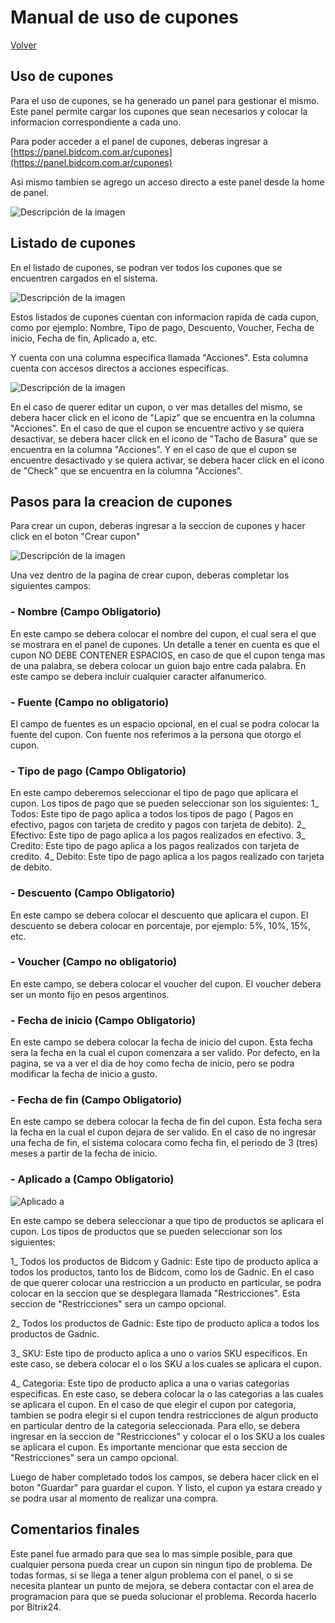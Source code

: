 # Manual de uso de cupones

[Volver](marketing)

## Uso de cupones

Para el uso de cupones, se ha generado un panel para gestionar el mismo. 
Este panel permite cargar los cupones que sean necesarios y colocar la informacion correspondiente a cada uno. 

Para poder acceder a el panel de cupones, deberas ingresar a [https://panel.bidcom.com.ar/cupones](https://panel.bidcom.com.ar/cupones)

Asi mismo tambien se agrego un acceso directo a este panel desde la home de panel. 

![Descripción de la imagen](/programacion/img/cupones/Acceso_directo_panel.png)

## Listado de cupones 

En el listado de cupones, se podran ver todos los cupones que se encuentren cargados en el sistema.

![Descripción de la imagen](/programacion/img/cupones/Listado_cupones.png)

Estos listados de cupones cuentan con informacion rapida de cada cupon, como por ejemplo: Nombre, Tipo de pago, Descuento, Voucher, Fecha de inicio, Fecha de fin, Aplicado a, etc.

Y cuenta con una columna especifica llamada "Acciones". Esta columna cuenta con accesos directos a acciones especificas. 

![Descripción de la imagen](/programacion/img/cupones/Acciones.png)

En el caso de querer editar un cupon, o ver mas detalles del mismo, se debera hacer click en el icono de "Lapiz" que se encuentra en la columna "Acciones".
En el caso de que el cupon se encuentre activo y se quiera desactivar, se debera hacer click en el icono de "Tacho de Basura" que se encuentra en la columna "Acciones". 
Y en el caso de que el cupon se encuentre desactivado y se quiera activar, se debera hacer click en el icono de "Check" que se encuentra en la columna "Acciones".

## Pasos para la creacion de cupones

Para crear un cupon, deberas ingresar a la seccion de cupones y hacer click en el boton "Crear cupon"

![Descripción de la imagen](/programacion/img/cupones/Creacion_cupones.png)

Una vez dentro de la pagina de crear cupon, deberas completar los siguientes campos:
### - **Nombre** (Campo Obligatorio)

En este campo se debera colocar el nombre del cupon, el cual sera el que se mostrara en el panel de cupones. Un detalle a tener en cuenta es que el cupon NO DEBE CONTENER ESPACIOS, en caso de que el cupon tenga mas de una palabra, se debera colocar un guion bajo entre cada palabra. En este campo se debera incluir cualquier caracter alfanumerico.

### - **Fuente** (Campo no obligatorio)

El campo de fuentes es un espacio opcional, en el cual se podra colocar la fuente del cupon. Con fuente nos referimos a la persona que otorgo el cupon. 

### - **Tipo de pago** (Campo Obligatorio) 

En este campo deberemos seleccionar el tipo de pago que aplicara el cupon. Los tipos de pago que se pueden seleccionar son los siguientes:
1_ Todos: Este tipo de pago aplica a todos los tipos de pago ( Pagos en efectivo, pagos con tarjeta de credito y pagos con tarjeta de debito).
2_ Efectivo: Este tipo de pago aplica a los pagos realizados en efectivo.
3_ Credito: Este tipo de pago aplica a los pagos realizados con tarjeta de credito.
4_ Debito: Este tipo de pago aplica a los pagos realizado con tarjeta de debito.

### - **Descuento** (Campo Obligatorio)

En este campo se debera colocar el descuento que aplicara el cupon. El descuento se debera colocar en porcentaje, por ejemplo: 5%, 10%, 15%, etc.

### - **Voucher** (Campo no obligatorio)

En este campo, se debera colocar el voucher del cupon. El voucher debera ser un monto fijo en pesos argentinos.

### - **Fecha de inicio** (Campo Obligatorio)

En este campo se debera colocar la fecha de inicio del cupon. Esta fecha sera la fecha en la cual el cupon comenzara a ser valido. Por defecto, en la pagina, se va a ver el dia de hoy como fecha de inicio, pero se podra modificar la fecha de inicio a gusto.

### - **Fecha de fin** (Campo Obligatorio)

En este campo se debera colocar la fecha de fin del cupon. Esta fecha sera la fecha en la cual el cupon dejara de ser valido. En el caso de no ingresar una fecha de fin, el sistema colocara como fecha fin, el periodo de 3 (tres) meses a partir de la fecha de inicio.

### - **Aplicado a** (Campo Obligatorio)

![Aplicado a](/programacion/img/cupones/Seccion_aplicados.png)

En este campo se debera seleccionar a que tipo de productos se aplicara el cupon. Los tipos de productos que se pueden seleccionar son los siguientes:

1_ Todos los productos de Bidcom y Gadnic: Este tipo de producto aplica a todos los productos, tanto los de Bidcom, como los de Gadnic. En el caso de que querer colocar una restriccion a un producto en particular, se podra colocar en la seccion que se desplegara llamada "Restricciones". Esta seccion de "Restricciones" sera un campo opcional. 

2_ Todos los productos de Gadnic: Este tipo de producto aplica a todos los productos de Gadnic.

3_ SKU: Este tipo de producto aplica a uno o varios SKU especificos. En este caso, se debera colocar el o los SKU a los cuales se aplicara el cupon.

4_ Categoria: Este tipo de producto aplica a una o varias categorias especificas. En este caso, se debera colocar la o las categorias a las cuales se aplicara el cupon. En el caso de que elegir el cupon por categoria, tambien se podra elegir si el cupon tendra restricciones de algun producto en particular dentro de la categoria seleccionada. Para ello, se debera ingresar en la seccion de "Restricciones" y colocar el o los SKU a los cuales se aplicara el cupon. Es importante mencionar que esta seccion de "Restricciones" sera un campo opcional.

Luego de haber completado todos los campos, se debera hacer click en el boton "Guardar" para guardar el cupon. Y listo, el cupon ya estara creado y se podra usar al momento de realizar una compra.

## Comentarios finales

Este panel fue armado para que sea lo mas simple posible, para que cualquier persona pueda crear un cupon sin ningun tipo de problema.
De todas formas, si se llega a tener algun problema con el panel, o si se necesita plantear un punto de mejora,  se debera contactar con el area de programacion para que se pueda solucionar el problema. Recorda hacerlo por Bitrix24. 

